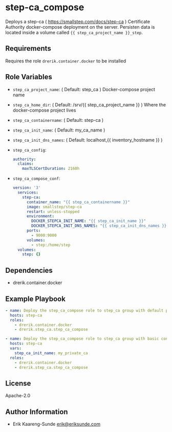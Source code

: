step-ca_compose
=========

Deploys a step-ca ( <https://smallstep.com/docs/step-ca> ) Certificate Authority docker-compose deployment on the server. Persisten data is located inside a volume called `{{ step_ca_project_name }}_step`.

Requirements
------------

Requires the role `drerik.container.docker` to be installed

Role Variables
--------------

- `step_ca_project_name`: ( Default: step_ca ) Docker-compose project name
- `step_ca_home_dir`: ( Default: /srv/{{ step_ca_project_name }} ) Where the docker-compose project lives
- `step_ca_containername`: ( Default: step-ca )
- `step_ca_init_name`: ( Default: my_ca_name )
- `step_ca_init_dns_names`: ( Default: localhost,{{ inventory_hostname }} )
- `step_ca_config`:
  ```yaml
  authority:
    claims:
      maxTLSCertDuration: 2160h
  ```

- `step_ca_compose_conf`:
  ```yaml
  version: '3'
    services:
      step-ca:
        container_name: "{{ step_ca_containername }}"
        image: smallstep/step-ca
        restart: unless-stopped
        environment:
          DOCKER_STEPCA_INIT_NAME: "{{ step_ca_init_name }}"
          DOCKER_STEPCA_INIT_DNS_NAMES: "{{ step_ca_init_dns_names }}"
        ports:
          - 9000:9000
        volumes:
          - step:/home/step
    volumes:
      step: {}
  ```


Dependencies
------------

- drerik.container.docker

Example Playbook
----------------

```yaml
- name: Deploy the step_ca_compose role to step_ca group with default parameters
  hosts: step-ca
  roles:
    - drerik.container.docker
    - drerik.step_ca.step_ca_compose

- name: Deploy the step_ca_compose role to step_ca group with basic configuration
  hosts: step-ca
  vars:
    step_ca_init_name: my_private_ca
  roles:
    - drerik.container.docker
    - drerik.step_ca.step_ca_compose
```

License
-------

Apache-2.0

Author Information
------------------

- Erik Kaareng-Sunde <erik@eriksunde.com>

